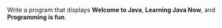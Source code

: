 Write a program that displays **Welcome to Java**, **Learning Java Now**, and **Programming is fun**.
